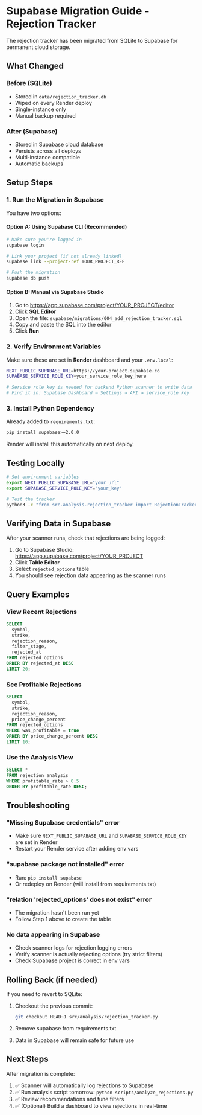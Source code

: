 # Supabase Migration Guide - Rejection Tracker

The rejection tracker has been migrated from SQLite to Supabase for permanent cloud storage.

## What Changed

### Before (SQLite)
- Stored in `data/rejection_tracker.db`
- Wiped on every Render deploy
- Single-instance only
- Manual backup required

### After (Supabase)
- Stored in Supabase cloud database
- Persists across all deploys
- Multi-instance compatible
- Automatic backups

## Setup Steps

### 1. Run the Migration in Supabase

You have two options:

#### Option A: Using Supabase CLI (Recommended)
```bash
# Make sure you're logged in
supabase login

# Link your project (if not already linked)
supabase link --project-ref YOUR_PROJECT_REF

# Push the migration
supabase db push
```

#### Option B: Manual via Supabase Studio
1. Go to https://app.supabase.com/project/YOUR_PROJECT/editor
2. Click **SQL Editor**
3. Open the file: `supabase/migrations/004_add_rejection_tracker.sql`
4. Copy and paste the SQL into the editor
5. Click **Run**

### 2. Verify Environment Variables

Make sure these are set in **Render** dashboard and your `.env.local`:

```bash
NEXT_PUBLIC_SUPABASE_URL=https://your-project.supabase.co
SUPABASE_SERVICE_ROLE_KEY=your_service_role_key_here

# Service role key is needed for backend Python scanner to write data
# Find it in: Supabase Dashboard → Settings → API → service_role key
```

### 3. Install Python Dependency

Already added to `requirements.txt`:
```bash
pip install supabase>=2.0.0
```

Render will install this automatically on next deploy.

## Testing Locally

```bash
# Set environment variables
export NEXT_PUBLIC_SUPABASE_URL="your_url"
export SUPABASE_SERVICE_ROLE_KEY="your_key"

# Test the tracker
python3 -c "from src.analysis.rejection_tracker import RejectionTracker; tracker = RejectionTracker(); print('✅ Supabase connection successful')"
```

## Verifying Data in Supabase

After your scanner runs, check that rejections are being logged:

1. Go to Supabase Studio: https://app.supabase.com/project/YOUR_PROJECT
2. Click **Table Editor**
3. Select `rejected_options` table
4. You should see rejection data appearing as the scanner runs

## Query Examples

### View Recent Rejections
```sql
SELECT
  symbol,
  strike,
  rejection_reason,
  filter_stage,
  rejected_at
FROM rejected_options
ORDER BY rejected_at DESC
LIMIT 20;
```

### See Profitable Rejections
```sql
SELECT
  symbol,
  strike,
  rejection_reason,
  price_change_percent
FROM rejected_options
WHERE was_profitable = true
ORDER BY price_change_percent DESC
LIMIT 10;
```

### Use the Analysis View
```sql
SELECT *
FROM rejection_analysis
WHERE profitable_rate > 0.5
ORDER BY profitable_rate DESC;
```

## Troubleshooting

### "Missing Supabase credentials" error
- Make sure `NEXT_PUBLIC_SUPABASE_URL` and `SUPABASE_SERVICE_ROLE_KEY` are set in Render
- Restart your Render service after adding env vars

### "supabase package not installed" error
- Run: `pip install supabase`
- Or redeploy on Render (will install from requirements.txt)

### "relation 'rejected_options' does not exist" error
- The migration hasn't been run yet
- Follow Step 1 above to create the table

### No data appearing in Supabase
- Check scanner logs for rejection logging errors
- Verify scanner is actually rejecting options (try strict filters)
- Check Supabase project is correct in env vars

## Rolling Back (if needed)

If you need to revert to SQLite:

1. Checkout the previous commit:
   ```bash
   git checkout HEAD~1 src/analysis/rejection_tracker.py
   ```

2. Remove supabase from requirements.txt

3. Data in Supabase will remain safe for future use

## Next Steps

After migration is complete:

1. ✅ Scanner will automatically log rejections to Supabase
2. ✅ Run analysis script tomorrow: `python scripts/analyze_rejections.py`
3. ✅ Review recommendations and tune filters
4. ✅ (Optional) Build a dashboard to view rejections in real-time
